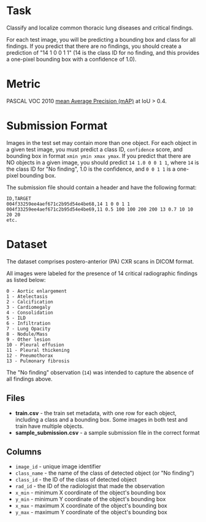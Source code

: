 # Task

Classify and localize common thoracic lung diseases and critical findings.

For each test image, you will be predicting a bounding box and class for all findings. If you predict that there are no findings, you should create a prediction of "14 1 0 0 1 1" (14 is the class ID for no finding, and this provides a one-pixel bounding box with a confidence of 1.0).

# Metric

PASCAL VOC 2010 [mean Average Precision (mAP)](http://host.robots.ox.ac.uk/pascal/VOC/voc2010/devkit_doc_08-May-2010.pdf) at IoU > 0.4.

# Submission Format

Images in the test set may contain more than one object. For each object in a given test image, you must predict a class ID, `confidence` score, and bounding box in format `xmin ymin xmax ymax`. If you predict that there are NO objects in a given image, you should predict `14 1.0 0 0 1 1`, where `14` is the class ID for "No finding", 1.0 is the confidence, and `0 0 1 1` is a one-pixel bounding box.

The submission file should contain a header and have the following format:

```
ID,TARGET
004f33259ee4aef671c2b95d54e4be68,14 1 0 0 1 1
004f33259ee4aef671c2b95d54e4be69,11 0.5 100 100 200 200 13 0.7 10 10 20 20
etc.
```

# Dataset

The dataset comprises postero-anterior (PA) CXR scans in DICOM format.

All images were labeled for the presence of 14 critical radiographic findings as listed below:

```
0 - Aortic enlargement
1 - Atelectasis
2 - Calcification
3 - Cardiomegaly
4 - Consolidation
5 - ILD
6 - Infiltration
7 - Lung Opacity
8 - Nodule/Mass
9 - Other lesion
10 - Pleural effusion
11 - Pleural thickening
12 - Pneumothorax
13 - Pulmonary fibrosis
```

The "No finding" observation (`14`) was intended to capture the absence of all findings above.

## Files

- **train.csv** - the train set metadata, with one row for each object, including a class and a bounding box. Some images in both test and train have multiple objects.
- **sample_submission.csv** - a sample submission file in the correct format

## Columns

- `image_id` - unique image identifier
- `class_name` - the name of the class of detected object (or "No finding")
- `class_id` - the ID of the class of detected object
- `rad_id` - the ID of the radiologist that made the observation
- `x_min` - minimum X coordinate of the object's bounding box
- `y_min` - minimum Y coordinate of the object's bounding box
- `x_max` - maximum X coordinate of the object's bounding box
- `y_max` - maximum Y coordinate of the object's bounding box